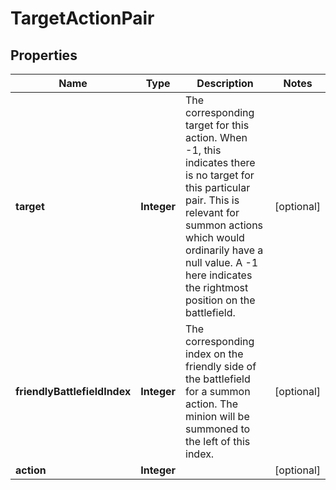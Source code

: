 
# TargetActionPair

## Properties
Name | Type | Description | Notes
------------ | ------------- | ------------- | -------------
**target** | **Integer** | The corresponding target for this action. When -1, this indicates there is no target for this particular pair. This is relevant for summon actions which would ordinarily have a null value. A -1 here indicates the rightmost position on the battlefield.  |  [optional]
**friendlyBattlefieldIndex** | **Integer** | The corresponding index on the friendly side of the battlefield for a summon action. The minion will be summoned to the left of this index.  |  [optional]
**action** | **Integer** |  |  [optional]



